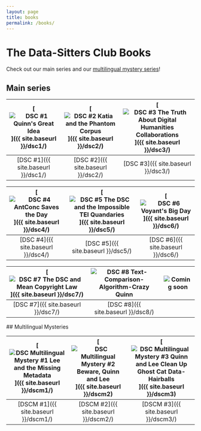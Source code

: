```yaml
---
layout: page
title: books
permalink: /books/
---
```


# The Data-Sitters Club Books

Check out our main series and our <a href="#mystery">multilingual mystery series</a>!

## Main series


| [![DSC #1 Quinn's Great Idea](https://raw.githubusercontent.com/datasittersclub/site/master/assets/bookcovers/dsc1_cover.jpg)]({{ site.baseurl }}/dsc1/) | [![DSC #2 Katia and the Phantom Corpus](https://raw.githubusercontent.com/datasittersclub/site/master/assets/bookcovers/dsc2_cover.jpg)]({{ site.baseurl }}/dsc2/) | [![DSC #3 The Truth About Digital Humanities Collaborations](https://raw.githubusercontent.com/datasittersclub/site/master/assets/bookcovers/dsc3_cover.jpg)]({{ site.baseurl }}/dsc3/) |
| :------------------------------------------------------------------------------------------------------------------------------------------------------: | :----------------------------------------------------------------------------------------------------------------------------------------------------------------: | :-------------------------------------------------------------------------------------------------------------------------------------------------------------------------------------: |
|                                                            [DSC #1]({{ site.baseurl }}/dsc1/)                                                            |                                                                 [DSC #2]({{ site.baseurl }}/dsc2/)                                                                 |                                                                           [DSC #3]({{ site.baseurl }}/dsc3/)                                                                            |

| [![DSC #4 AntConc Saves the Day](https://raw.githubusercontent.com/datasittersclub/site/master/assets/bookcovers/dsc4_cover.jpg)]({{ site.baseurl }}/dsc4/) | [![DSC #5 The DSC and the Impossible TEI Quandaries](/site/assets/bookcovers/dsc5_cover.jpg)]({{ site.baseurl }}/dsc5/) | [![DSC #6 Voyant's Big Day](/site/assets/bookcovers/dsc6_cover.jpg)]({{ site.baseurl }}/dsc6/) |
| :------------------------------------------------------------------------------------------------------------------------------------------------------: | :----------------------------------------------------------------------------------------------------------------------------------------------------------------: | :-------------------------------------------------------------------------------------------------------------------------------------------------------------------------------------: |
|                                                            [DSC #4]({{ site.baseurl }}/dsc4/)                                                            |                                                                                                                                  [DSC #5]({{ site.baseurl }}/dsc5/)|                                                                                                                                                       [DSC #6]({{ site.baseurl }}/dsc6/)|

| [![DSC #7 The DSC and Mean Copyright Law](https://raw.githubusercontent.com/datasittersclub/site/master/assets/bookcovers/dsc7_cover.jpg)]({{ site.baseurl }}/dsc7/) | ![DSC #8 Text-Comparison-Algorithm-Crazy Quinn](https://raw.githubusercontent.com/datasittersclub/site/master/assets/bookcovers/dsc8_cover.jpg) | ![Coming soon](/site/assets/bookcovers/blankcover.png) |
| :------------------------------------------------------------------------------------------------------------------------------------------------------: | :----------------------------------------------------------------------------------------------------------------------------------------------------------------: | :-------------------------------------------------------------------------------------------------------------------------------------------------------------------------------------: |
|                                                            [DSC #7]({{ site.baseurl }}/dsc7/)                                                            |  [DSC #8]({{ site.baseurl }}/dsc8/)                                                                                                                                |                                                                                                                                                       |


<a name="mystery" />
## Multilingual Mysteries

| [![DSC Multilingual Mystery #1 Lee and the Missing Metadata](https://raw.githubusercontent.com/datasittersclub/site/master/assets/bookcovers/dscm1_cover.jpg)]({{ site.baseurl }}/dscm1/) | [![DSC Multilingual Mystery #2 Beware, Quinn and Lee](https://raw.githubusercontent.com/datasittersclub/site/master/assets/bookcovers/dscm2_cover.jpg)]({{ site.baseurl }}/dscm2) | [![DSC Multilingual Mystery #3 Quinn and Lee Clean Up Ghost Cat Data-Hairballs](https://raw.githubusercontent.com/datasittersclub/site/master/assets/bookcovers/dscm3_cover.jpg)]({{ site.baseurl }}/dscm3)    |
| :---------------------------------------------------------------------------------------------------------------------------------------------------------------------------------------: | :-------------------------------------------------------------------------------------------------------------------------------------------------------------------------------: | :-: |
|                                                                           [DSCM #1]({{ site.baseurl }}/dscm1/)                                                                            |                                                                       [DSCM #2]({{ site.baseurl }}/dscm2/)                                                                        | [DSCM #3]({{ site.baseurl }}/dscm3/)    |
